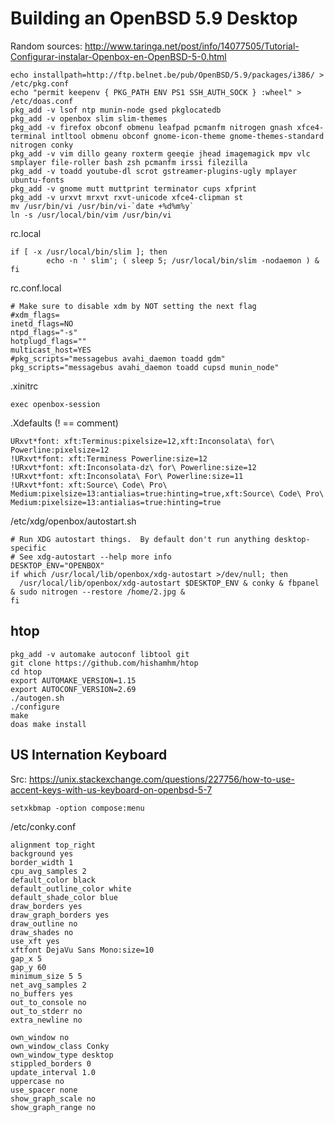 # Building an OpenBSD 5.9 Desktop

Random sources: http://www.taringa.net/post/info/14077505/Tutorial-Configurar-instalar-Openbox-en-OpenBSD-5-0.html

```
echo installpath=http://ftp.belnet.be/pub/OpenBSD/5.9/packages/i386/ > /etc/pkg.conf
echo "permit keepenv { PKG_PATH ENV PS1 SSH_AUTH_SOCK } :wheel" > /etc/doas.conf
pkg_add -v lsof ntp munin-node gsed pkglocatedb
pkg_add -v openbox slim slim-themes 
pkg_add -v firefox obconf obmenu leafpad pcmanfm nitrogen gnash xfce4-terminal intltool obmenu obconf gnome-icon-theme gnome-themes-standard nitrogen conky
pkg_add -v vim dillo geany roxterm geeqie jhead imagemagick mpv vlc smplayer file-roller bash zsh pcmanfm irssi filezilla
pkg_add -v toadd youtube-dl scrot gstreamer-plugins-ugly mplayer ubuntu-fonts
pkg_add -v gnome mutt muttprint terminator cups xfprint
pkg_add -v urxvt mrxvt rxvt-unicode xfce4-clipman st 
mv /usr/bin/vi /usr/bin/vi-`date +%d%m%y`
ln -s /usr/local/bin/vim /usr/bin/vi
```

rc.local
```
if [ -x /usr/local/bin/slim ]; then
        echo -n ' slim'; ( sleep 5; /usr/local/bin/slim -nodaemon ) &
fi
```

rc.conf.local
```
# Make sure to disable xdm by NOT setting the next flag
#xdm_flags=
inetd_flags=NO
ntpd_flags="-s"
hotplugd_flags=""
multicast_host=YES
#pkg_scripts="messagebus avahi_daemon toadd gdm"
pkg_scripts="messagebus avahi_daemon toadd cupsd munin_node"
```

.xinitrc
```
exec openbox-session
```

.Xdefaults (! == comment)
```
URxvt*font: xft:Terminus:pixelsize=12,xft:Inconsolata\ for\ Powerline:pixelsize=12
!URxvt*font: xft:Terminess Powerline:size=12
!URxvt*font: xft:Inconsolata-dz\ for\ Powerline:size=12
!URxvt*font: xft:Inconsolata\ For\ Powerline:size=11
!URxvt*font: xft:Source\ Code\ Pro\ Medium:pixelsize=13:antialias=true:hinting=true,xft:Source\ Code\ Pro\ Medium:pixelsize=13:antialias=true:hinting=true
```

/etc/xdg/openbox/autostart.sh 
```
# Run XDG autostart things.  By default don't run anything desktop-specific 
# See xdg-autostart --help more info 
DESKTOP_ENV="OPENBOX" 
if which /usr/local/lib/openbox/xdg-autostart >/dev/null; then 
  /usr/local/lib/openbox/xdg-autostart $DESKTOP_ENV & conky & fbpanel & sudo nitrogen --restore /home/2.jpg & 
fi 
```

## htop

```
pkg_add -v automake autoconf libtool git
git clone https://github.com/hishamhm/htop
cd htop
export AUTOMAKE_VERSION=1.15
export AUTOCONF_VERSION=2.69
./autogen.sh
./configure
make
doas make install
```

## US Internation Keyboard

Src: https://unix.stackexchange.com/questions/227756/how-to-use-accent-keys-with-us-keyboard-on-openbsd-5-7

```
setxkbmap -option compose:menu
```

/etc/conky.conf
```
alignment top_right 
background yes 
border_width 1 
cpu_avg_samples 2 
default_color black 
default_outline_color white 
default_shade_color blue 
draw_borders yes 
draw_graph_borders yes 
draw_outline no 
draw_shades no 
use_xft yes 
xftfont DejaVu Sans Mono:size=10 
gap_x 5 
gap_y 60 
minimum_size 5 5 
net_avg_samples 2 
no_buffers yes 
out_to_console no 
out_to_stderr no 
extra_newline no 

own_window no 
own_window_class Conky 
own_window_type desktop 
stippled_borders 0 
update_interval 1.0 
uppercase no 
use_spacer none 
show_graph_scale no 
show_graph_range no 
```
